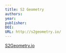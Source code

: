 ```yaml
---
title: S2 Geometry
authors: 
year: 
publisher: 
DOI: 
URL: http://s2geometry.io/
---
```

[S2Geometry.io](http://s2geometry.io/)
